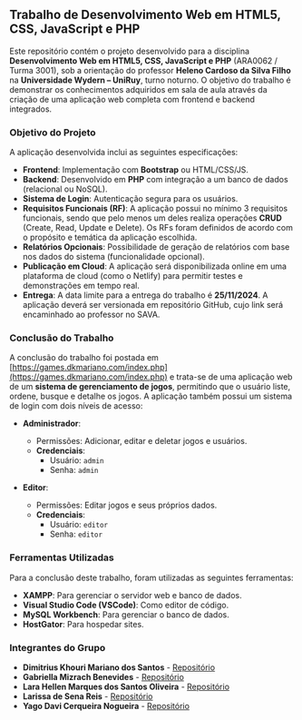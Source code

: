 ## Trabalho de Desenvolvimento Web em HTML5, CSS, JavaScript e PHP

Este repositório contém o projeto desenvolvido para a disciplina **Desenvolvimento Web em HTML5, CSS, JavaScript e PHP** (ARA0062 / Turma 3001), sob a orientação do professor **Heleno Cardoso da Silva Filho** na **Universidade Wydern – UniRuy**, turno noturno. O objetivo do trabalho é demonstrar os conhecimentos adquiridos em sala de aula através da criação de uma aplicação web completa com frontend e backend integrados.

### Objetivo do Projeto

A aplicação desenvolvida inclui as seguintes especificações:

- **Frontend**: Implementação com **Bootstrap** ou HTML/CSS/JS.
- **Backend**: Desenvolvido em **PHP** com integração a um banco de dados (relacional ou NoSQL).
- **Sistema de Login**: Autenticação segura para os usuários.
- **Requisitos Funcionais (RF)**: A aplicação possui no mínimo 3 requisitos funcionais, sendo que pelo menos um deles realiza operações **CRUD** (Create, Read, Update e Delete). Os RFs foram definidos de acordo com o propósito e temática da aplicação escolhida.
- **Relatórios Opcionais**: Possibilidade de geração de relatórios com base nos dados do sistema (funcionalidade opcional).
- **Publicação em Cloud**: A aplicação será disponibilizada online em uma plataforma de cloud (como o Netlify) para permitir testes e demonstrações em tempo real.
- **Entrega**: A data limite para a entrega do trabalho é **25/11/2024**. A aplicação deverá ser versionada em repositório GitHub, cujo link será encaminhado ao professor no SAVA.

### Conclusão do Trabalho

A conclusão do trabalho foi postada em [https://games.dkmariano.com/index.php](https://games.dkmariano.com/index.php) e trata-se de uma aplicação web de um **sistema de gerenciamento de jogos**, permitindo que o usuário liste, ordene, busque e detalhe os jogos. A aplicação também possui um sistema de login com dois níveis de acesso:

- **Administrador**:
  - Permissões: Adicionar, editar e deletar jogos e usuários.
  - **Credenciais**:
    - Usuário: `admin`
    - Senha: `admin`

- **Editor**:
  - Permissões: Editar jogos e seus próprios dados.
  - **Credenciais**:
    - Usuário: `editor`
    - Senha: `editor`


### Ferramentas Utilizadas

Para a conclusão deste trabalho, foram utilizadas as seguintes ferramentas:

- **XAMPP**: Para gerenciar o servidor web e banco de dados.
- **Visual Studio Code (VSCode)**: Como editor de código.
- **MySQL Workbench**: Para gerenciar o banco de dados.
- **HostGator**: Para hospedar sites.

### Integrantes do Grupo

- **Dimitrius Khouri Mariano dos Santos** - [Repositório](https://github.com/DKMariano)
- **Gabriella Mizrach Benevides** - [Repositório](https://github.com/GabriellaMizrach)
- **Lara Hellen Marques dos Santos Oliveira** - [Repositório](https://github.com/helleenlara) 
- **Larissa de Sena Reis** - [Repositório](https://web.whatsapp.com/)
- **Yago Davi Cerqueira Nogueira** - [Repositório](https://github.com/YagoDavi)
